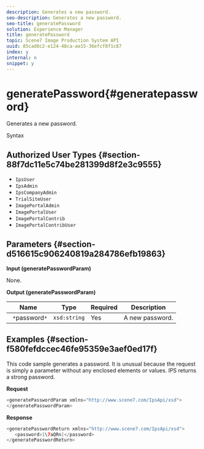 ```yaml
---
description: Generates a new password.
seo-description: Generates a new password.
seo-title: generatePassword
solution: Experience Manager
title: generatePassword
topic: Scene7 Image Production System API
uuid: 85cad8c2-e124-48ca-ae15-36efcf8f1c87
index: y
internal: n
snippet: y
---
```


# generatePassword{#generatepassword}

Generates a new password.

 Syntax 

## Authorized User Types {#section-88f7dc11e5c74be281399d8f2e3c9555}

* `IpsUser` 
* `IpsAdmin` 
* `IpsCompanyAdmin` 
* `TrialSiteUser` 
* `ImagePortalAdmin` 
* `ImagePortalUser` 
* `ImagePortalContrib` 
* `ImagePortalContribUser`

## Parameters {#section-d516615c906240819a284786efb19863}

**Input (generatePasswordParam)**

None.

**Output (generatePasswordParam)** 

|  Name  | Type  | Required  | Description  |
|---|---|---|---|
|  ` *`password`*`  | `xsd:string`  | Yes  | A new password.  |

## Examples {#section-f580fefdccec46fe95359e3aef0ed17f}

This code sample generates a password. It is unusual because the request is simply a parameter without any enclosed elements or values. IPS returns a strong password.

**Request** 

```java
<generatePasswordParam xmlns="http://www.scene7.com/IpsApi/xsd">
</generatePasswordParam>
```

**Response** 

```java
<generatePasswordReturn xmlns="http://www.scene7.com/IpsApi/xsd">
   <password>1\7aQRn]</password>
</generatePasswordReturn>
```

